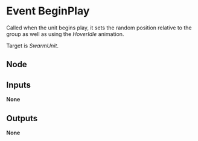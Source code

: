 # Event BeginPlay
Called when the unit begins play, it sets the random position relative to the group
as well as using the *HoverIdle* animation.  

Target is *SwarmUnit*.  

## Node

## Inputs
**None**

## Outputs
**None**